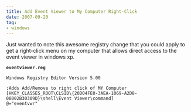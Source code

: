 ```yaml
---
title: Add Event Viewer to My Computer Right-Click
date: 2007-09-20
tag:
- windows
---
```

Just wanted to note this awesome registry change that you could apply to get a right-click menu on my computer that allows direct access to the event viewer in windows xp.

<!--more-->

**`eventviewer.reg`**
    
    Windows Registry Editor Version 5.00
    
    ;Adds Add/Remove to right click of MY Computer
    [HKEY_CLASSES_ROOT\CLSID\{20D04FE0-3AEA-1069-A2D8-08002B30309D}\shell\Event Viewer\command]
    @="eventvwr"
